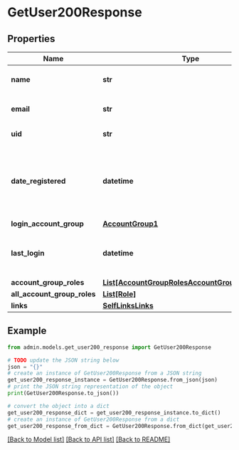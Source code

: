 # GetUser200Response


## Properties

Name | Type | Description | Notes
------------ | ------------- | ------------- | -------------
**name** | **str** | User&#39;s display name. | [optional] 
**email** | **str** | User&#39;s email address. | [optional] 
**uid** | **str** | Unique ID of the user. | [optional] 
**date_registered** | **datetime** | UTC date the user registered their account (ISO date-time format). | [optional] 
**login_account_group** | [**AccountGroup1**](AccountGroup1.md) |  | [optional] 
**last_login** | **datetime** | UTC last login of the user (ISO date-time format). | [optional] 
**account_group_roles** | [**List[AccountGroupRolesAccountGroupRolesInner]**](AccountGroupRolesAccountGroupRolesInner.md) |  | [optional] 
**all_account_group_roles** | [**List[Role]**](Role.md) |  | [optional] 
**links** | [**SelfLinksLinks**](SelfLinksLinks.md) |  | [optional] 

## Example

```python
from admin.models.get_user200_response import GetUser200Response

# TODO update the JSON string below
json = "{}"
# create an instance of GetUser200Response from a JSON string
get_user200_response_instance = GetUser200Response.from_json(json)
# print the JSON string representation of the object
print(GetUser200Response.to_json())

# convert the object into a dict
get_user200_response_dict = get_user200_response_instance.to_dict()
# create an instance of GetUser200Response from a dict
get_user200_response_from_dict = GetUser200Response.from_dict(get_user200_response_dict)
```
[[Back to Model list]](../README.md#documentation-for-models) [[Back to API list]](../README.md#documentation-for-api-endpoints) [[Back to README]](../README.md)


